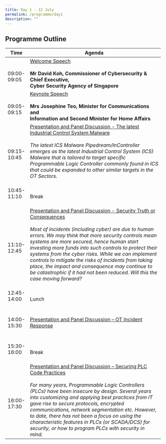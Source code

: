 ```yaml
---
title: Day 1 - 12 July
permalink: /programme/day1
description: ""
---
```

## Programme Outline


| Time     | Agenda                                        |
| -------  | ---------                                        |
| <br>09:00-<br> 09:05<br> | <u>Welcome Speech</u><br><br><b>Mr David Koh, Commissioner of Cybersecurity & Chief Executive,<br> Cyber Security Agency of Singapore</b> <br>
| <br>09:05-<br> 09:15<br> |<u>Keynote Speech</u><br><br><b>Mrs Josephine Teo, Minister for Communications and<br> Information and Second Minister for Home Affairs</b> <br>|
| <br>09:15-<br> 10:45<br> | <u>Presentation and Panel Discussion - The latest Industrial Control System Malware </u><br><br> <i>The latest ICS Malware Pipedream/InController emerges as the latest Industrial Control System (ICS) Malware that is tailored to target specific Programmable Logic Controller commonly found in ICS that could be expanded to other similar targets in the OT Sectors.</i> <br>|
| <br>10:45-<br> 11:10<br><br> |  <br> Break <br>|
| <br>11:10-<br> 12:45<br> | <u>Presentation and Panel Discussion - Security Truth or Consequences </u><br><br> <i> Most of incidents (including cyber) are due to human errors. We may think that more security controls mean systems are more secured, hence human start investing more funds into such controls to protect their systems from the cyber risks. While we can implement controls to mitigate the risks of incidents from taking place, the impact and consequence may continue to be catastrophic if it had not been reduced. Will this the case moving forward? </i> <br>|
| <br>12:45-<br> 14:00<br><br> | <br> Lunch <br>|
| <br>14:00-<br> 15:30<br><br> | <u>Presentation and Panel Discussion – OT Incident Response </u><br>|
| <br>15:30-<br> 16:00<br><br> | <br> Break <br>|
| <br>16:00-<br> 17:30<br> | <u>Presentation and Panel Discussion – Securing PLC Code Practices </u><br><br> <i> For many years, Programmable Logic Controllers (PLCs) have been insecure by design. Several years into customizing and applying best practices from IT gave rise to secure protocols, encrypted communications, network segmentation etc. However, to date, there has not been a focus on using the characteristic features in PLCs (or SCADA/DCS) for security, or how to program PLCs with security in mind. </i> <br>|
